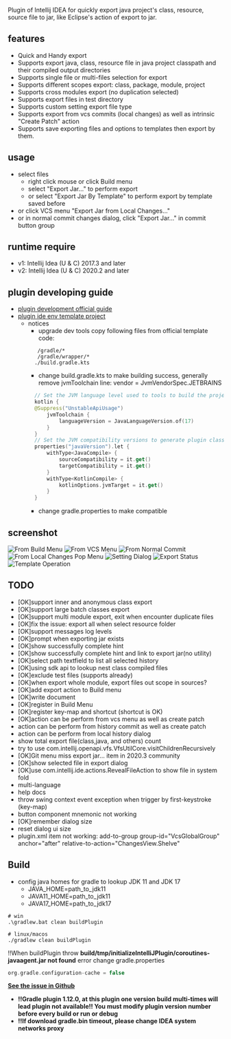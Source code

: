 <!-- Plugin description -->
Plugin of Intellij IDEA for quickly export java project's class, resource, source file to jar, like Eclipse's action of export to jar. 

## features
- Quick and Handy export
- Supports export java, class, resource file in java project classpath and their compiled output directories
- Supports single file or multi-files selection for export
- Supports different scopes export: class, package, module, project
- Supports cross modules export (no duplication selected)
- Supports export files in test directory
- Supports custom setting export file type
- Supports export from vcs commits (local changes) as well as intrinsic "Create Patch" action 
- Supports save exporting files and options to templates then export by them.

## usage
- select files
  - right click mouse or click Build menu
  - select "Export Jar..." to perform export
  - or select "Export Jar By Template" to perform export by template saved before
- or click VCS menu  "Export Jar from Local Changes..."
- or in normal commit changes dialog, click "Export Jar..." in commit button group
<!-- Plugin description end -->

## runtime require
- v1: Intellij Idea (U & C) 2017.3 and later
- v2: Intellij Idea (U & C) 2020.2 and later

## plugin developing guide
- [plugin development official guide](https://plugins.jetbrains.com/docs/intellij/intellij-artifacts.html)
- [plugin ide env template project](https://github.com/JetBrains/intellij-platform-plugin-template)
  - notices
    - upgrade dev tools copy following files from official template code:
    ```shell
       /gradle/*
       /gradle/wrapper/*
      ./build.gradle.kts
    ```
    - change build.gradle.kts to make building success, generally remove jvmToolchain line: vendor = JvmVendorSpec.JETBRAINS
    ```kotlin
      // Set the JVM language level used to tools to build the project. Use Java 11 for 2020.3+, and Java 17 for 2022.2+.
      kotlin {
      @Suppress("UnstableApiUsage")
          jvmToolchain {
              languageVersion = JavaLanguageVersion.of(17)
          }
      }
      // Set the JVM compatibility versions to generate plugin classes, javaVersion setting in gradle.properties
      properties("javaVersion").let {
          withType<JavaCompile> {
              sourceCompatibility = it.get()
              targetCompatibility = it.get()
          }
          withType<KotlinCompile> {
              kotlinOptions.jvmTarget = it.get()
          }
      }
    ```
    - change gradle.properties to make compatible

## screenshot
![From Build Menu](image/export-jar-menus.gif)
![From VCS Menu](image/export-jar-local-changes-vcs-menu.png)
![From Normal Commit](image/export-jar-local-changes-add-to-commit-button-group.png)
![From Local Changes Pop Menu](image/export-jar-local-changes-right-click.png)
![Setting Dialog](image/export-jar-setting.gif)
![Export Status](image/export-jar-result.png)
![Template Operation](image/export-jar-template.gif)

## TODO 
- [OK]support inner and anonymous class export
- [OK]support large batch classes  export
- [OK]support multi module export, exit when encounter duplicate files
- [OK]fix the issue: export all when select resource folder
- [OK]support messages log levels
- [OK]prompt when exporting jar exists
- [OK]show successfully complete hint
- [OK]show successfully complete hint and link to export jar(no utility)
- [OK]select path textfield to list all selected history
- [OK]using sdk api to lookup nest class compiled files
- [OK]exclude test files (supports already)
- [OK]when export whole module, export files out scope in sources?
- [OK]add export action to Build menu
- [OK]write document
- [OK]register in Build Menu
- [OK]register key-map and shortcut (shortcut is OK)
- [OK]action can be perform from vcs menu as well as create patch
- action can be perform from history commit as well as create patch
- action can be perform from local history dialog
- show total export file(class,java, and others) count  
- try to use com.intellij.openapi.vfs.VfsUtilCore.visitChildrenRecursively  
- [OK]Git menu miss export jar... item in 2020.3 community
- [OK]show selected file in export dialog
- [OK]use com.intellij.ide.actions.RevealFileAction to show file in system fold
- multi-language
- help docs
- throw swing context event exception when trigger by first-keystroke (key-map)
- button component mnemonic not working
- [OK]remember dialog size
- reset dialog ui size
- plugin.xml item not working: add-to-group group-id="VcsGlobalGroup" anchor="after" relative-to-action="ChangesView.Shelve"
## Build
- config java homes for gradle to lookup JDK 11 and JDK 17
  - JAVA_HOME=path_to_jdk11
  - JAVA11_HOME=path_to_jdk11
  - JAVA17_HOME=path_to_jdk17

```shell
# win
.\gradlew.bat clean buildPlugin

# linux/macos
./gradlew clean buildPlugin
```
!!When buildPlugin throw **build/tmp/initializeIntelliJPlugin/coroutines-javaagent.jar not found** error change gradle.properties
```kotlin
org.gradle.configuration-cache = false
```
**[See the issue in Github](https://github.com/JetBrains/gradle-intellij-plugin/issues/1491)**
- **!!Gradle plugin 1.12.0, at this plugin one version build multi-times will lead plugin not available!! You must modify plugin version number before every build or run or debug**
- **!!If download gradle.bin timeout, please change IDEA system networks proxy**
